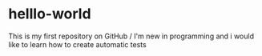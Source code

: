 # helllo-world
This is my first repository on GitHub / I'm new in programming and i would like to learn how to create automatic tests
